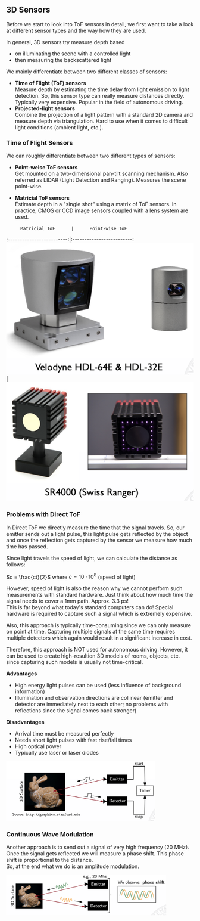 ## 3D Sensors

Before we start to look into ToF sensors in detail, we first want to take a look at different sensor types and the way how they are used.

In general, 3D sensors try measure depth based

- on illuminating the scene with a controlled light
- then measuring the backscattered light

We mainly differentiate between two different classes of sensors:

- **Time of Flight (ToF) sensors**  
  Measure depth by estimating the time delay from light emission to light detection. So, this sensor type can really measure distances directly. Typically very expensive. Popular in the field of autonomous driving. 
- **Projected-light sensors**  
  Combine the projection of a light pattern with a standard 2D camera and measure depth via triangulation. Hard to use when it comes to difficult light conditions (ambient light, etc.).
  
  
### Time of Flight Sensors

We can roughly differentiate between two different types of sensors:

- **Point-weise ToF sensors**  
  Get mounted on a two-dimensional pan-tilt scanning mechanism. Also referred as LIDAR (Light Detection and Ranging). Measures the scene point-wise.
- **Matricial ToF sensors**  
  Estimate depth in a "single shot" using a matrix of ToF sensors. In practice, CMOS or CCD image sensors coupled with a lens system are used.

        Matricial ToF      |      Point-wise ToF
:-------------------------:|:-------------------------:
<img src="images/time_of_flight/velodyne.png" /> | <img src="images/time_of_flight/swiss_ranger.png" />


### Problems with Direct ToF

In Direct ToF we directly measure the time that the signal travels. So, our emitter sends out a light pulse, this light pulse gets reflected by the object and once the reflection gets captured by the sensor we measure how much time has passed.  

Since light travels the speed of light, we can calculate the distance as follows:

$c = \frac{ct}{2}$ where $c=10 \cdot 10^8$ (speed of light)

However, speed of light is also the reason why we cannot perform such measurements with standard hardware. Just think about how much time the signal needs to cover a 1mm path. Approx. 3.3 ps!  
This is far beyond what today's standard computers can do! Special hardware is required to capture such a signal which is extremely expensive.

Also, this approach is typically time-consuming since we can only measure on point at time. Capturing multiple signals at the same time requires multiple detectors which again would result in a significant increase in cost.

Therefore, this approach is NOT used for autonomous driving. However, it can be used to create high-resultion 3D models of rooms, objects, etc. since capturing such models is usually not time-critical.

**Advantages**  
- High energy light pulses can be used (less influence of background information)  
- Illumination and observation directions are collinear (emitter and detector are immediately next to each other; no problems with reflections since the signal comes back stronger)

**Disadvantages**  
- Arrival time must be measured perfectly  
- Needs short light pulses with fast rise/fall times  
- High optical power  
- Typically use laser or laser diodes

<img src="images/time_of_flight/direct_tof_example.png" width="400px" />

### Continuous Wave Modulation

Another approach is to send out a signal of very high frequency (20 MHz). Once the signal gets reflected we will measure a phase shift. This phase shift is proportional to the distance.  
So, at the end what we do is an amplitude modulation.

<img src="images/time_of_flight/cont_wave_modulation_example.png" width="430px" />


